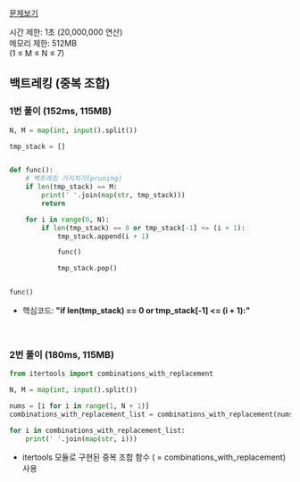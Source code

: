 [문제보기](https://www.acmicpc.net/problem/15652)

시간 제한: 1초 (20,000,000 연산) <br/>
메모리 제한: 512MB <br/>
(1 ≤ M ≤ N ≤ 7)
## 백트레킹 (중복 조합)
### 1번 풀이 (152ms, 115MB)
```python
N, M = map(int, input().split())

tmp_stack = []


def func():
    # 백트래킹 가지치기(pruning)
    if len(tmp_stack) == M:
        print(' '.join(map(str, tmp_stack)))
        return

    for i in range(0, N):
        if len(tmp_stack) == 0 or tmp_stack[-1] <= (i + 1):
            tmp_stack.append(i + 1)

            func()

            tmp_stack.pop()


func()
```
- 핵심코드: **"if len(tmp_stack) == 0 or tmp_stack[-1] <= (i + 1):"**
<br/><br/><br/>
### 2번 풀이 (180ms, 115MB)
```python
from itertools import combinations_with_replacement

N, M = map(int, input().split())

nums = [i for i in range(1, N + 1)]
combinations_with_replacement_list = combinations_with_replacement(nums, M)

for i in combinations_with_replacement_list:
    print(' '.join(map(str, i)))
```
- itertools 모듈로 구현된 중복 조합 함수 ( = combinations_with_replacement) 사용

